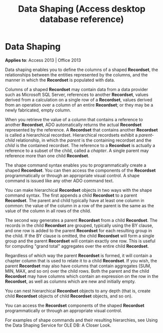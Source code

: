 ﻿---
title: Data Shaping (Access desktop database reference)
TOCTitle: Data Shaping
ms:assetid: 650571cc-6874-2cdb-dd76-0804d1cc4e38
ms:mtpsurl: https://msdn.microsoft.com/library/JJ249390(v=office.15)
ms:contentKeyID: 48545305
ms.date: 09/18/2015
mtps_version: v=office.15
---

# Data Shaping


**Applies to**: Access 2013 | Office 2013

Data shaping enables you to define the columns of a shaped **Recordset**, the relationships between the entities represented by the columns, and the manner in which the **Recordset** is populated with data.

Columns of a shaped **Recordset** may contain data from a data provider such as Microsoft SQL Server, references to another **Recordset**, values derived from a calculation on a single row of a **Recordset**, values derived from an operation over a column of an entire **Recordset**; or they may be a newly fabricated, empty column.

When you retrieve the value of a column that contains a reference to another **Recordset**, ADO automatically returns the actual **Recordset** represented by the reference. A **Recordset** that contains another **Recordset** is called a hierarchical recordset. Hierarchical recordsets exhibit a *parent-child* relationship, in which the *parent* is the containing recordset and the *child* is the contained recordset. The reference to a **Recordset** is actually a reference to a subset of the child, called a *chapter*. A single parent may reference more than one child **Recordset**.

The shape command syntax enables you to programmatically create a shaped **Recordset**. You can then access the components of the **Recordset** programmatically or through an appropriate visual control. A shape command is issued like any other ADO command text.

You can make hierarchical **Recordset** objects in two ways with the shape command syntax. The first appends a child **Recordset** to a parent **Recordset**. The parent and child typically have at least one column in common: the value of the column in a row of the parent is the same as the value of the column in all rows of the child.

The second way generates a parent **Recordset** from a child **Recordset**. The records in the child **Recordset** are grouped, typically using the BY clause, and one row is added to the parent **Recordset** for each resulting group in the child. If the BY clause is omitted, the child **Recordset** will form a single group and the parent **Recordset** will contain exactly one row. This is useful for computing "grand total" aggregates over the entire child **Recordset**.

Regardless of which way the parent **Recordset** is formed, it will contain a chapter column that is used to relate it to a child **Recordset**. If you wish, the parent **Recordset** may also have columns that contain aggregates (SUM, MIN, MAX, and so on) over the child rows. Both the parent and the child **Recordset** may have columns which contain an expression on the row in the **Recordset**, as well as columns which are new and initially empty.

You can nest hierarchical **Recordset** objects to any depth (that is, create child **Recordset** objects of child **Recordset** objects, and so on).

You can access the **Recordset** components of the shaped **Recordset** programmatically or through an appropriate visual control.

For examples of shape commands and their resulting hierarchies, see Using the Data Shaping Service for OLE DB: A Closer Look.

